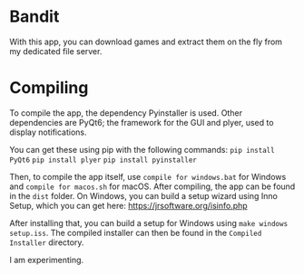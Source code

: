 # Bandit

With this app, you can download games and extract them on the fly from my dedicated file server.

# Compiling

To compile the app, the dependency Pyinstaller is used.
Other dependencies are PyQt6; the framework for the GUI and plyer, used to display notifications.

You can get these using pip with the following commands:
`pip install PyQt6`
`pip install plyer`
`pip install pyinstaller`

Then, to compile the app itself, use `compile for windows.bat` for Windows and `compile for macos.sh` for macOS. After compiling, the app can be found in the `dist` folder. On Windows, you can build a setup wizard using Inno Setup, which you can get here: https://jrsoftware.org/isinfo.php

After installing that, you can build a setup for Windows using `make windows setup.iss`. The compiled installer can then be found in the `Compiled Installer` directory.

I am experimenting.